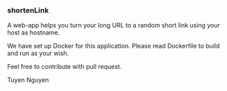 ### shortenLink

A web-app helps you turn your long URL to a random short link using your host as hostname.

We have set up Docker for this application.
Please read Dockerfile to build and run as your wish.

Feel free to contribute with pull request.

Tuyen Nguyen
